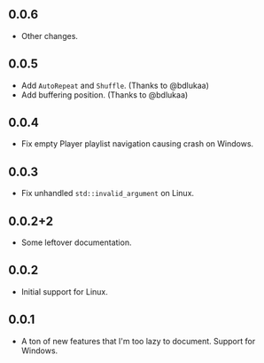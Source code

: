 ## 0.0.6

- Other changes.

## 0.0.5

- Add `AutoRepeat` and `Shuffle`. (Thanks to @bdlukaa)
- Add buffering position. (Thanks to @bdlukaa)

## 0.0.4

- Fix empty Player playlist navigation causing crash on Windows.

## 0.0.3

- Fix unhandled `std::invalid_argument` on Linux.

## 0.0.2+2

- Some leftover documentation.

## 0.0.2

- Initial support for Linux.

## 0.0.1

- A ton of new features that I'm too lazy to document. Support for Windows.
